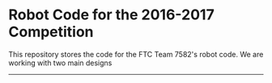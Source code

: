 # Robot Code for the 2016-2017 Competition
This repository stores the code for the FTC Team 7582's robot code. We are working with two main designs
**************************************************************************************